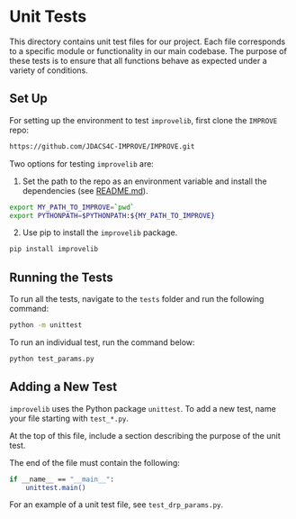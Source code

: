# Unit Tests 

This directory contains unit test files for our project. Each file corresponds to a specific module or functionality in our main codebase. The purpose of these tests is to ensure that all functions behave as expected under a variety of conditions.

## Set Up

For setting up the environment to test `improvelib`, first clone the `IMPROVE` repo:

```bash
https://github.com/JDACS4C-IMPROVE/IMPROVE.git
```

Two options for testing `improvelib` are:
1. Set the path to the repo as an environment variable and install the dependencies (see [README.md](../README.md)).
```bash
export MY_PATH_TO_IMPROVE=`pwd`
export PYTHONPATH=$PYTHONPATH:${MY_PATH_TO_IMPROVE}
```
2. Use pip to install the `improvelib` package.
```bash
pip install improvelib
```

## Running the Tests

To run all the tests, navigate to the `tests` folder and run the following command:

```bash
python -m unittest
```

To run an individual test, run the command below:
```bash
python test_params.py 
```

## Adding a New Test

`improvelib` uses the Python package `unittest`. To add a new test, name your file starting with `test_*.py`.

At the top of this file, include a section describing the purpose of the unit test. 

The end of the file must contain the following:

```bash
if __name__ == "__main__":
    unittest.main()
```
For an example of a unit test file, see `test_drp_params.py`.

